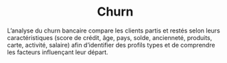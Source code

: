 <div align="center">
  
# Churn

</div>


L’analyse du churn bancaire compare les clients partis et restés selon leurs caractéristiques (score de crédit, âge, pays, solde, ancienneté, produits, carte, activité, salaire) afin d’identifier des profils types et de comprendre les facteurs influençant leur départ.


